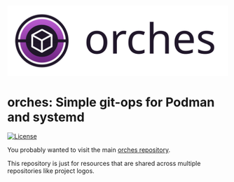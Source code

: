 ![ORCHES logo](./orches-logo-text.svg)
# orches: Simple git-ops for Podman and systemd
 [![License](https://img.shields.io/badge/License-Apache_2.0-blue.svg)](https://opensource.org/licenses/Apache-2.0)

 You probably wanted to visit the main [orches repository](github.com/orches-team/orches).

 This repository is just for resources that are shared across multiple repositories like project logos.

